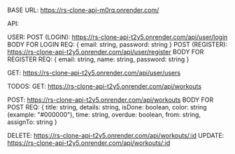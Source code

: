 BASE URL: https://rs-clone-api-m0rq.onrender.com/

API:

USER: 
  POST (LOGIN): https://rs-clone-api-t2y5.onrender.com/api/user/login
  BODY FOR LOGIN REQ:
  {
    email: string,
    password: string
  }
  POST (REGISTER): https://rs-clone-api-t2y5.onrender.com/api/user/register
  BODY FOR REGISTER REQ: 
  {
    email: string,
    name: string,
    password: string
  }
  
  GET: https://rs-clone-api-t2y5.onrender.com/api/user/users

TODOS:
  GET: https://rs-clone-api-t2y5.onrender.com/api/workouts
  
  POST: https://rs-clone-api-t2y5.onrender.com/api/workouts
  BODY FOR POST REQ: 
  {
    title: string,
    details: string,
    isDone: boolean,
    color: string (example: "#000000"),
    time: string,
    overdue: boolean,
    from: string,
    assignTo: string
  }
  
  DELETE: https://rs-clone-api-t2y5.onrender.com/api/workouts/:id
  UPDATE: https://rs-clone-api-t2y5.onrender.com/api/workouts/:id

